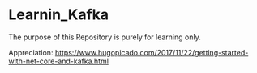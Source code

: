 # Learnin_Kafka

The purpose of this Repository is purely for learning only. 

Appreciation:
  https://www.hugopicado.com/2017/11/22/getting-started-with-net-core-and-kafka.html
